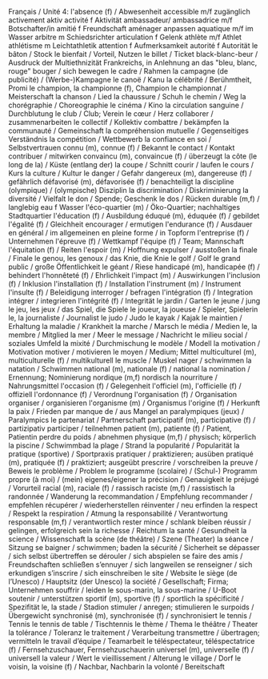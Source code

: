 <!-- Vokabeln von https://moodle.zems.tu-berlin.de/pluginfile.php/275068/mod_resource/content/1/Defi_2_Glossar_FR_DE.pdf für Unité 4-->
Français / Unité 4:
l'absence (f) / Abwesenheit
accessible m/f zugänglich
activement aktiv
activité f Aktivität
ambassadeur/
ambassadrice m/f
Botschafter/in
amitié f Freundschaft
aménager anpassen
aquatique m/f im Wasser
arbitre m Schiedsrichter
articulation f Gelenk
athlète m/f Athlet
athlétisme m Leichtathletik
attention f Aufmerksamkeit
autorité f Autorität
le bâton / Stock
le bienfait / Vorteil, Nutzen
le billet / Ticket
black-blanc-beur / Ausdruck der Multiethnizität Frankreichs, in Anlehnung an das "bleu, blanc, rouge"
bouger / sich bewegen
le cadre / Rahmen
la campagne (de publicité) / (Werbe-)Kampagne
le canoë / Kanu
la célébrité / Berühmtheit, Promi
le champion, la championne (f), Champion
le championnat / Meisterschaft
la chanson / Lied
la chaussure / Schuh
le chemin / Weg
la chorégraphie / Choreographie
le cinéma / Kino
la circulation sanguine / Durchblutung
le club / Club; Verein
le cœur / Herz
collaborer / zusammenarbeiten
le collectif / Kollektiv
combattre / bekämpfen
la communauté / Gemeinschaft
la compréhension mutuelle / Gegenseitiges Verständnis
la compétition / Wettbewerb
la confiance en soi / Selbstvertrauen
connu (m), connue (f) / Bekannt
le contact / Kontakt
contribuer / mitwirken
convaincu (m), convaincue (f) / überzeugt
la côte (le long de la) / Küste (entlang der)
la coupe / Schnitt
courir / laufen
le cours / Kurs
la culture / Kultur
le danger / Gefahr
dangereux (m), dangereuse (f) / gefährlich
défavorisé (m), défavorisée (f) / benachteiligt
la discipline (olympique) / (olympische) Disziplin
la discrimination / Diskriminierung
la diversité / Vielfalt
le don / Spende; Geschenk
le dos / Rücken
durable (m,f) / langlebig
eau f Wasser
l'éco-quartier (m) / Öko-Quartier; nachhaltiges Stadtquartier
l'éducation (f) / Ausbildung
éduqué (m), éduquée (f) / gebildet
l'égalité (f) / Gleichheit
encourager / ermutigen
l'endurance (f) / Ausdauer
en général / im allgemeinen
en pleine forme / in Topform
l'entreprise (f) / Unternehmen
l'épreuve (f) / Wettkampf
l'équipe (f) / Team; Mannschaft
l'équitation (f) / Reiten
l'espoir (m) / Hoffnung
expulser / ausstoßen
la finale / Finale
le genou, les genoux /  das Knie, die Knie
le golf / Golf
le grand public / große Öffentlichkeit
le géant / Riese
handicapé (m), handicapée (f) / behindert
l'honnêteté (f) / Ehrlichkeit
l'impact (m) / Auswirkungen
l'inclusion (f) / Inklusion
l'installation (f) / Installation
l'instrument (m) / Instrument
l'insulte (f) / Beleidigung
interroger / befragen
l'intégration (f) / Integration
intégrer / integrieren
l'intégrité (f) / Integrität
le jardin / Garten
le jeune / jung
le jeu, les jeux / das Spiel, die Spiele
le joueur, la joueuse / Spieler, Spielerin
le, la journaliste / Journalist
le judo / Judo
le kayak / Kajak
le maintien / Erhaltung
la maladie / Krankheit
la marche / Marsch
le média / Medien
le, la membre / Mitglied
la mer / Meer
le message / Nachricht
le milieu social / soziales Umfeld
la mixité / Durchmischung
le modèle / Modell
la motivation / Motivation
motiver / motivieren
le moyen / Medium; Mittel
multiculturel (m), multiculturelle (f) / multikulturell
le muscle / Muskel
nager / schwimmen
la natation / Schwimmen
national (m), nationale (f) / national
la nomination / Ernennung; Nominierung
nordique (m,f) nordisch
la nourriture / Nahrungsmittel
l'occasion (f) / Gelegenheit
l'officiel (m), l'officielle (f) / offiziell
l'ordonnance (f) / Verordnung
l'organisation (f) / Organisation
organiser / organisieren
l'organisme (m) / Organismus
l'origine (f) / Herkunft
la paix / Frieden
par manque de / aus Mangel an
paralympiques (jeux) / Paralympics
le partenariat / Partnerschaft
participatif (m), participative (f) / partizipativ
participer / teilnehmen
patient (m), patiente (f) / Patient, Patientin
perdre du poids / abnehmen
physique (m,f) / physisch; körperlich
la piscine / Schwimmbad
la plage / Strand
la popularité / Popularität
la pratique (sportive) / Sportpraxis
pratiquer / praktizieren; ausüben
pratiqué (m), pratiquée (f) / praktiziert; ausgeübt
prescrire / vorschreiben
la preuve / Beweis
le problème / Problem
le programme (scolaire) / (Schul-) Programm
propre (à moi) / (mein) eigenes/eigener
la précision / Genauigkeit
le préjugé / Vorurteil
racial (m), raciale (f) / rassisch
raciste (m,f) / rassistisch
la randonnée / Wanderung
la recommandation / Empfehlung
recommander / empfehlen
récupérer / wiederherstellen
réinventer / neu erfinden
la respect / Respekt
la respiration / Atmung
la responsabilité / Verantwortung
responsable (m,f) / verantwortlich
rester mince / schlank bleiben
réussir / gelingen, erfolgreich sein
la richesse / Reichtum
la santé / Gesundheit
la science / Wissenschaft
la scène (de théâtre) / Szene (Theater)
la séance / Sitzung
se baigner / schwimmen; baden
la sécurité / Sicherheit
se dépasser / sich selbst übertreffen
se dérouler / sich abspielen
se faire des amis / Freundschaften schließen
s’ennuyer / sich langweilen
se renseigner / sich erkundigen
s’inscrire / sich einschreiben
le site / Website
le siège (de l’Unesco) / Hauptsitz (der Unesco)
la société / Gesellschaft; Firma; Unternehmen
souffrir / leiden
le sous-marin, la sous-marine / U-Boot
soutenir / unterstützen
sportif (m), sportive (f) / sportlich
la spécificité / Spezifität
le, la stade / Stadion
stimuler / anregen; stimulieren
le surpoids / Übergewicht
synchronisé (m), synchronisée (f) / synchronisiert
le tennis / Tennis
le tennis de table / Tischtennis
le thème / Thema
le théâtre / Theater
la tolérance / Toleranz
le traitement / Verarbeitung
transmettre / übertragen; vermitteln
le travail d’équipe / Teamarbeit
le téléspectateur, téléspectatrice (f) / Fernsehzuschauer, Fernsehzuschauerin
universel (m), universelle (f) / universell
la valeur / Wert
le vieillissement / Alterung
le village / Dorf
le voisin, la voisine (f) / Nachbar, Nachbarin
la volonté / Bereitschaft
